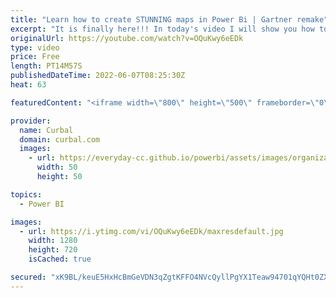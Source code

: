 ```yaml
---
title: "Learn how to create STUNNING maps in Power Bi | Gartner remake"
excerpt: "It is finally here!!! In today's video I will show you how to recreate the map that the Power BI team created for the Gartner summit EMEA.  You can get the file here: https://community.powerbi.com/t5/Data-Stories-Gallery/Analyzing-the-UN-s-Sustainable-Development-Goals-at-Gartner-Data/td-p/2527235  Here"
originalUrl: https://youtube.com/watch?v=OQuKwy6eEDk
type: video
price: Free
length: PT14M57S
publishedDateTime: 2022-06-07T08:25:30Z
heat: 63

featuredContent: "<iframe width=\"800\" height=\"500\" frameborder=\"0\" src=\"https://www.youtube.com/embed/OQuKwy6eEDk\" allow=\"accelerometer; autoplay; encrypted-media; gyroscope; picture-in-picture\" allowfullscreen></iframe>"

provider:
  name: Curbal
  domain: curbal.com
  images:
    - url: https://everyday-cc.github.io/powerbi/assets/images/organizations/curbal.com-50x50.jpg
      width: 50
      height: 50

topics:
  - Power BI

images:
  - url: https://i.ytimg.com/vi/OQuKwy6eEDk/maxresdefault.jpg
    width: 1280
    height: 720
    isCached: true

secured: "xK9BL/keuE5HxHcBmGeVDN3qZgtKFFO4NVcQyllPgYX1Teaw94701qYQHt0ZXVnfJifqMxb+TeV9uCr1FlQr0tEAheaYX61Rtssm7qhSGpmCisQYhJLnS/dMoTiSBVAa0Lvfhq0v0edIjS3zJEpIyUOrIuPKefhMbyDZQifO7l2ZDYVKDDzG5dyQJFe6Eiyzfz1LHPeWWajctmhwhJrlAFTN7Ss75TybGuRB9Iu2i1uJgXYjnTBL404qKco+s7NWUEMJYngKpDjIawRgSdSp7vmuIST3A7uMEnfIJdSODFQ+kA/9kZvLWRpqj5dVT5OeMOOtaY+37XwMP5p+T1MezTKY831gkMw4R8Nw0xFahvC3g57A2d0nrj7KMuSJUOJSza1WPK5AmyTsrMG2yAuFWstwAPw5DyYs7HbOFM3G554=;llOLJmQKznBX0dWt8dXZdg=="
---
```



